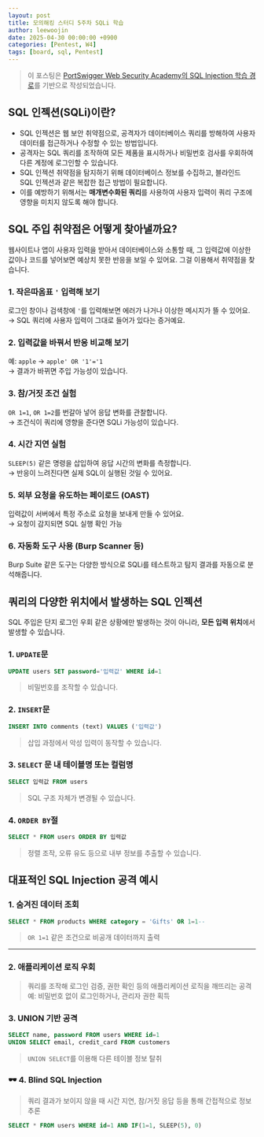 ```yaml
---
layout: post
title: 모의해킹 스터디 5주차 SQLi 학습
author: leewoojin
date: 2025-04-30 00:00:00 +0900
categories: [Pentest, W4]
tags: [board, sql, Pentest]
---
```


> 이 포스팅은 [PortSwigger Web Security Academy의 SQL Injection 학습 경로](https://portswigger.net/web-security/learning-paths/sql-injection)를 기반으로 작성되었습니다.  


##  SQL 인젝션(SQLi)이란?

- SQL 인젝션은 웹 보안 취약점으로, 공격자가 데이터베이스 쿼리를 방해하여 사용자 데이터를 접근하거나 수정할 수 있는 방법입니다.
- 공격자는 SQL 쿼리를 조작하여 모든 제품을 표시하거나 비밀번호 검사를 우회하여 다른 계정에 로그인할 수 있습니다.
- SQL 인젝션 취약점을 탐지하기 위해 데이터베이스 정보를 수집하고, 블라인드 SQL 인젝션과 같은 복잡한 접근 방법이 필요합니다.
- 이를 예방하기 위해서는 **매개변수화된 쿼리**를 사용하여 사용자 입력이 쿼리 구조에 영향을 미치지 않도록 해야 합니다.


## SQL 주입 취약점은 어떻게 찾아낼까요?

웹사이트나 앱이 사용자 입력을 받아서 데이터베이스와 소통할 때, 그 입력값에 이상한 값이나 코드를 넣어보면 예상치 못한 반응을 보일 수 있어요. 그걸 이용해서 취약점을 찾습니다.

### 1. 작은따옴표 `'` 입력해 보기  
로그인 창이나 검색창에 `'`를 입력해보면 에러가 나거나 이상한 메시지가 뜰 수 있어요.  
→ SQL 쿼리에 사용자 입력이 그대로 들어가 있다는 증거예요.

### 2. 입력값을 바꿔서 반응 비교해 보기  
예: `apple` → `apple' OR '1'='1`  
→ 결과가 바뀌면 주입 가능성이 있습니다.

### 3. 참/거짓 조건 실험  
`OR 1=1`, `OR 1=2`를 번갈아 넣어 응답 변화를 관찰합니다.  
→ 조건식이 쿼리에 영향을 준다면 SQLi 가능성이 있습니다.

### 4. 시간 지연 실험  
`SLEEP(5)` 같은 명령을 삽입하여 응답 시간의 변화를 측정합니다.  
→ 반응이 느려진다면 실제 SQL이 실행된 것일 수 있어요.

### 5. 외부 요청을 유도하는 페이로드 (OAST)  
입력값이 서버에서 특정 주소로 요청을 보내게 만들 수 있어요.  
→ 요청이 감지되면 SQL 실행 확인 가능

### 6. 자동화 도구 사용 (Burp Scanner 등)  
Burp Suite 같은 도구는 다양한 방식으로 SQLi를 테스트하고 탐지 결과를 자동으로 분석해줍니다.


## 쿼리의 다양한 위치에서 발생하는 SQL 인젝션

SQL 주입은 단지 로그인 우회 같은 상황에만 발생하는 것이 아니라, **모든 입력 위치**에서 발생할 수 있습니다.

### 1. `UPDATE`문  
```sql  
UPDATE users SET password='입력값' WHERE id=1  
```  
> 비밀번호를 조작할 수 있습니다.

### 2. `INSERT`문  
```sql  
INSERT INTO comments (text) VALUES ('입력값')  
```  
> 삽입 과정에서 악성 입력이 동작할 수 있습니다.

###  3. `SELECT` 문 내 테이블명 또는 컬럼명  
```sql  
SELECT 입력값 FROM users  
```  
> SQL 구조 자체가 변경될 수 있습니다.

### 4. `ORDER BY`절  
```sql  
SELECT * FROM users ORDER BY 입력값  
```  
> 정렬 조작, 오류 유도 등으로 내부 정보를 추출할 수 있습니다.


##  대표적인 SQL Injection 공격 예시

###  1. 숨겨진 데이터 조회  
```sql  
SELECT * FROM products WHERE category = 'Gifts' OR 1=1--  
```  
> `OR 1=1` 같은 조건으로 비공개 데이터까지 출력

---

###  2. 애플리케이션 로직 우회  
> 쿼리를 조작해 로그인 검증, 권한 확인 등의 애플리케이션 로직을 깨뜨리는 공격  
예: 비밀번호 없이 로그인하거나, 관리자 권한 획득


### 3. UNION 기반 공격  
```sql  
SELECT name, password FROM users WHERE id=1  
UNION SELECT email, credit_card FROM customers  
```  
> `UNION SELECT`를 이용해 다른 테이블 정보 탈취


### 🕶️ 4. Blind SQL Injection  
> 쿼리 결과가 보이지 않을 때 시간 지연, 참/거짓 응답 등을 통해 간접적으로 정보 추론

```sql  
SELECT * FROM users WHERE id=1 AND IF(1=1, SLEEP(5), 0)  
```  
